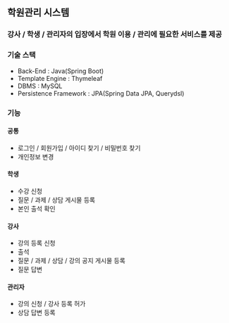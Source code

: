 ## 학원관리 시스템

### 강사 / 학생 / 관리자의 입장에서 학원 이용 / 관리에 필요한 서비스를 제공

### 기술 스택

- Back-End : Java(Spring Boot)
- Template Engine : Thymeleaf
- DBMS : MySQL
- Persistence Framework : JPA(Spring Data JPA, Querydsl)

### 기능

#### 공통
- 로그인 / 회원가입 / 아이디 찾기 / 비밀번호 찾기
- 개인정보 변경

#### 학생
- 수강 신청
- 질문 / 과제 / 상담 게시물 등록
- 본인 출석 확인

#### 강사
- 강의 등록 신청
- 출석
- 질문 / 과제 / 상담 / 강의 공지 게시물 등록
- 질문 답변

#### 관리자
- 강의 신청 / 강사 등록 허가
- 상담 답변 등록